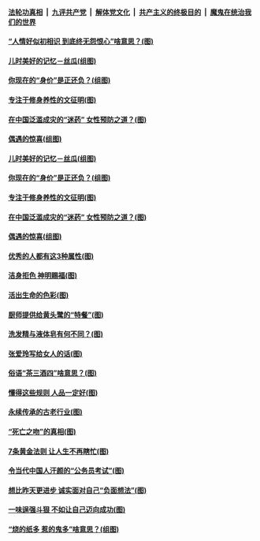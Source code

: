 ####  [法轮功真相](../../../../basic/blob/master/README.md?t=07071402) &nbsp;|&nbsp; [九评共产党](../../../../9ping.md/blob/master/README.md?t=07071402) &nbsp;|&nbsp; [解体党文化](../../../../jtdwh.md/blob/master/README.md?t=07071402)  &nbsp;|&nbsp; [共产主义的终极目的](../../../../gczydzjmd.md/blob/master/README.md?t=07071402) &nbsp;|&nbsp; [魔鬼在统治我们的世界](../../../../mgztzwmdsj.md/blob/master/README.md?t=07071402) 

#### [“人情好似初相识 到底终无怨恨心”啥意思？(图)](../pages/p8/938871.md?t=07071402) 

#### [儿时美好的记忆－丝瓜(组图)](../pages/p8/938641.md?t=07071402) 

#### [你现在的“身价”是正还负？(组图)](../pages/p8/938848.md?t=07071402) 

#### [专注于修身养性的文征明(图)](../pages/p8/938487.md?t=07071402) 

#### [在中国泛滥成灾的“迷药” 女性预防之道？(图)](../pages/p8/938746.md?t=07071402) 

#### [偶遇的惊喜(组图)](../pages/p8/937363.md?t=07071402) 

#### [儿时美好的记忆－丝瓜(组图)](../pages/p8/938641.md?t=07071402) 

#### [你现在的“身价”是正还负？(组图)](../pages/p8/938848.md?t=07071402) 

#### [专注于修身养性的文征明(图)](../pages/p8/938487.md?t=07071402) 

#### [在中国泛滥成灾的“迷药” 女性预防之道？(图)](../pages/p8/938746.md?t=07071402) 

#### [偶遇的惊喜(组图)](../pages/p8/937363.md?t=07071402) 

#### [优秀的人都有这3种属性(图)](../pages/p8/938743.md?t=07071402) 

#### [洁身拒色 神明赐福(图)](../pages/p8/938479.md?t=07071402) 

#### [活出生命的色彩(图)](../pages/p8/938638.md?t=07071402) 

#### [厨师提供给黄头鹭的“特餐”(图)](../pages/p8/938645.md?t=07071402) 

#### [洗发精与液体皂有何不同？(图)](../pages/p8/938639.md?t=07071402) 

#### [张爱玲写给女人的话(图)](../pages/p8/938206.md?t=07071402) 

#### [俗语“茶三酒四”啥意思？(图)](../pages/p8/938584.md?t=07071402) 

#### [懂得这些规则 人品一定好(图)](../pages/p8/937490.md?t=07071402) 

#### [永续传承的古老行业(图)](../pages/p8/938548.md?t=07071402) 

#### [“死亡之吻”的真相(图)](../pages/p8/938205.md?t=07071402) 

#### [7条黄金法则 让人生不再瞎忙(图)](../pages/p8/938472.md?t=07071402) 

#### [令当代中国人汗颜的“公务员考试”(图)](../pages/p8/938246.md?t=07071402) 

#### [想比昨天更进步 诚实面对自己“负面想法”(图)](../pages/p8/938419.md?t=07071402) 

#### [一味逞强斗狠 不如让自己迈向成功(图)](../pages/p8/937701.md?t=07071402) 

#### [“烧的纸多 惹的鬼多”啥意思？(组图)](../pages/p8/938393.md?t=07071402) 

